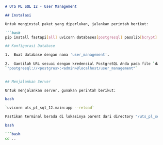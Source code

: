 ﻿
```markdown
# UTS PL SQL 12 - User Management

## Instalasi

Untuk menginstal paket yang diperlukan, jalankan perintah berikut:

```bash
pip install fastapi[all] uvicorn databases[postgresql] passlib[bcrypt] python-jose

## Konfigurasi Database

1.  Buat database dengan nama 'user_management'.
    
2.  Gantilah URL sesuai dengan kredensial PostgreSQL Anda pada file `database.py`. URL tersebut seharusnya memiliki format berikut:
`"postgresql://<postgres>:<admin>@localhost/user_management"` 
    

## Menjalankan Server

Untuk menjalankan server, gunakan perintah berikut:

bash

`uvicorn uts_pl_sql_12.main:app --reload` 

Pastikan terminal berada di lokasinya parent dari directory "/uts_pl_sql_12/". Jika tidak, arahkan terminal ke folder parent dengan perintah:

bash

```bash
cd ..
```
```
